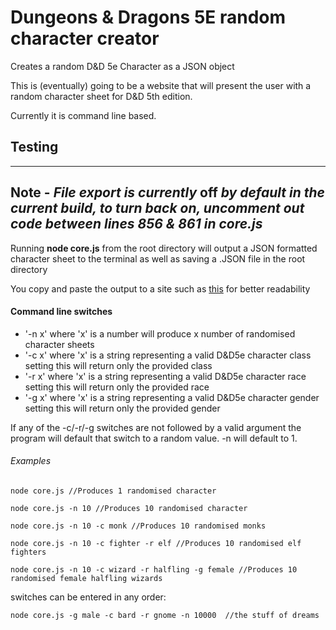 # Dungeons & Dragons 5E random character creator
Creates a random D&amp;D 5e Character as a JSON object

This is (eventually) going to be a website that will present the user with a random character sheet for D&D 5th edition.

Currently it is command line based.

## Testing
---
Note - *File export is currently* **off** *by default in the current build, to turn back on, uncomment out code between lines 856 & 861 in core.js*
---
Running **node core.js** from the root directory will output a JSON formatted character sheet to the terminal as well as saving a .JSON file in the root directory

You copy and paste the output to a site such as [this](http://jsonviewer.stack.hu/) for better readability

#### Command line switches

* '-n x' where 'x' is a number will produce x number of randomised character sheets
* '-c x' where 'x' is a string representing a valid D&D5e character class setting this will return only the provided class
* '-r x' where 'x' is a string representing a valid D&D5e character race setting this will return only the provided race
* '-g x' where 'x' is a string representing a valid D&D5e character gender setting this will return only the provided gender

If any of the -c/-r/-g switches are not followed by a valid argument the program will default that switch to a random value. -n will default to 1.

###### Examples
```
node core.js //Produces 1 randomised character
```
```
node core.js -n 10 //Produces 10 randomised character
```
```
node core.js -n 10 -c monk //Produces 10 randomised monks
```
```
node core.js -n 10 -c fighter -r elf //Produces 10 randomised elf fighters
```
```
node core.js -n 10 -c wizard -r halfling -g female //Produces 10 randomised female halfling wizards
```

switches can be entered in any order:
```
node core.js -g male -c bard -r gnome -n 10000  //the stuff of dreams
```
